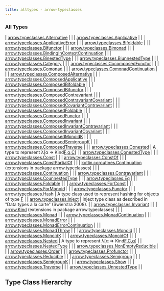 ```yaml
---
title: alltypes - arrow-typeclasses
---
```


### All Types

| [arrow.typeclasses.Alternative](../arrow.typeclasses/-alternative.html) |  |
| [arrow.typeclasses.Applicative](../arrow.typeclasses/-applicative/index.html) |  |
| [arrow.typeclasses.ApplicativeError](../arrow.typeclasses/-applicative-error/index.html) |  |
| [arrow.typeclasses.Bifoldable](../arrow.typeclasses/-bifoldable/index.html) |  |
| [arrow.typeclasses.Bifunctor](../arrow.typeclasses/-bifunctor/index.html) |  |
| [arrow.typeclasses.Bimonad](../arrow.typeclasses/-bimonad.html) |  |
| [arrow.typeclasses.BindingInContextContinuation](../arrow.typeclasses/-binding-in-context-continuation/index.html) |  |
| [arrow.typeclasses.BinestedType](../arrow.typeclasses/-binested-type.html) |  |
| [arrow.typeclasses.BiunnestedType](../arrow.typeclasses/-biunnested-type.html) |  |
| [arrow.typeclasses.Category](../arrow.typeclasses/-category/index.html) |  |
| [arrow.typeclasses.CocomposedFunctor](../arrow.typeclasses/-cocomposed-functor/index.html) |  |
| [arrow.typeclasses.Comonad](../arrow.typeclasses/-comonad/index.html) |  |
| [arrow.typeclasses.ComonadContinuation](../arrow.typeclasses/-comonad-continuation/index.html) |  |
| [arrow.typeclasses.ComposedAlternative](../arrow.typeclasses/-composed-alternative/index.html) |  |
| [arrow.typeclasses.ComposedApplicative](../arrow.typeclasses/-composed-applicative/index.html) |  |
| [arrow.typeclasses.ComposedBifoldable](../arrow.typeclasses/-composed-bifoldable/index.html) |  |
| [arrow.typeclasses.ComposedBifunctor](../arrow.typeclasses/-composed-bifunctor/index.html) |  |
| [arrow.typeclasses.ComposedContravariant](../arrow.typeclasses/-composed-contravariant/index.html) |  |
| [arrow.typeclasses.ComposedContravariantCovariant](../arrow.typeclasses/-composed-contravariant-covariant/index.html) |  |
| [arrow.typeclasses.ComposedCovariantContravariant](../arrow.typeclasses/-composed-covariant-contravariant/index.html) |  |
| [arrow.typeclasses.ComposedFoldable](../arrow.typeclasses/-composed-foldable/index.html) |  |
| [arrow.typeclasses.ComposedFunctor](../arrow.typeclasses/-composed-functor/index.html) |  |
| [arrow.typeclasses.ComposedInvariant](../arrow.typeclasses/-composed-invariant/index.html) |  |
| [arrow.typeclasses.ComposedInvariantContravariant](../arrow.typeclasses/-composed-invariant-contravariant/index.html) |  |
| [arrow.typeclasses.ComposedInvariantCovariant](../arrow.typeclasses/-composed-invariant-covariant/index.html) |  |
| [arrow.typeclasses.ComposedMonoidK](../arrow.typeclasses/-composed-monoid-k/index.html) |  |
| [arrow.typeclasses.ComposedSemigroupK](../arrow.typeclasses/-composed-semigroup-k/index.html) |  |
| [arrow.typeclasses.ComposedTraverse](../arrow.typeclasses/-composed-traverse/index.html) |  |
| [arrow.typeclasses.Conested](../arrow.typeclasses/-conested.html) | A type to represent λ[α =&gt; Kind[F,α,C](#)] |
| [arrow.typeclasses.ConestedType](../arrow.typeclasses/-conested-type.html) |  |
| [arrow.typeclasses.Const](../arrow.typeclasses/-const/index.html) |  |
| [arrow.typeclasses.ConstOf](../arrow.typeclasses/-const-of.html) |  |
| [arrow.typeclasses.ConstPartialOf](../arrow.typeclasses/-const-partial-of.html) |  |
| [kotlin.coroutines.Continuation](../arrow.typeclasses/kotlin.coroutines.-continuation/index.html) (extensions in package arrow.typeclasses) |  |
| [arrow.typeclasses.Continuation](../arrow.typeclasses/-continuation/index.html) |  |
| [arrow.typeclasses.Contravariant](../arrow.typeclasses/-contravariant/index.html) |  |
| [arrow.typeclasses.CounnestedType](../arrow.typeclasses/-counnested-type.html) |  |
| [arrow.typeclasses.Eq](../arrow.typeclasses/-eq/index.html) |  |
| [arrow.typeclasses.Foldable](../arrow.typeclasses/-foldable/index.html) |  |
| [arrow.typeclasses.ForConst](../arrow.typeclasses/-for-const.html) |  |
| [arrow.typeclasses.ForMonoid](../arrow.typeclasses/-for-monoid.html) |  |
| [arrow.typeclasses.Functor](../arrow.typeclasses/-functor/index.html) |  |
| [arrow.typeclasses.Hash](../arrow.typeclasses/-hash/index.html) | A type class used to represent hashing for objects of type [F](../arrow.typeclasses/-hash/index.html#F) |
| [arrow.typeclasses.Inject](../arrow.typeclasses/-inject/index.html) | Inject type class as described in "Data types a la carte" (Swierstra 2008). |
| [arrow.typeclasses.Invariant](../arrow.typeclasses/-invariant/index.html) |  |
| [arrow.Kind](../arrow.typeclasses/arrow.-kind/index.html) (extensions in package arrow.typeclasses) |  |
| [arrow.typeclasses.Monad](../arrow.typeclasses/-monad/index.html) |  |
| [arrow.typeclasses.MonadContinuation](../arrow.typeclasses/-monad-continuation/index.html) |  |
| [arrow.typeclasses.MonadError](../arrow.typeclasses/-monad-error/index.html) |  |
| [arrow.typeclasses.MonadErrorContinuation](../arrow.typeclasses/-monad-error-continuation/index.html) |  |
| [arrow.typeclasses.MonadThrow](../arrow.typeclasses/-monad-throw/index.html) |  |
| [arrow.typeclasses.Monoid](../arrow.typeclasses/-monoid/index.html) |  |
| [arrow.typeclasses.MonoidK](../arrow.typeclasses/-monoid-k/index.html) |  |
| [arrow.typeclasses.MonoidOf](../arrow.typeclasses/-monoid-of.html) |  |
| [arrow.typeclasses.Nested](../arrow.typeclasses/-nested.html) | A type to represent λ[α =&gt; Kind[F,C,α](#)] |
| [arrow.typeclasses.NestedType](../arrow.typeclasses/-nested-type.html) |  |
| [arrow.typeclasses.NonEmptyReducible](../arrow.typeclasses/-non-empty-reducible/index.html) |  |
| [arrow.typeclasses.Order](../arrow.typeclasses/-order/index.html) |  |
| [arrow.typeclasses.Profunctor](../arrow.typeclasses/-profunctor/index.html) |  |
| [arrow.typeclasses.Reducible](../arrow.typeclasses/-reducible/index.html) |  |
| [arrow.typeclasses.Semigroup](../arrow.typeclasses/-semigroup/index.html) |  |
| [arrow.typeclasses.SemigroupK](../arrow.typeclasses/-semigroup-k/index.html) |  |
| [arrow.typeclasses.Show](../arrow.typeclasses/-show/index.html) |  |
| [arrow.typeclasses.Traverse](../arrow.typeclasses/-traverse/index.html) |  |
| [arrow.typeclasses.UnnestedType](../arrow.typeclasses/-unnested-type.html) |  |




## Type Class Hierarchy

<canvas id="arrow.typeclasses-hierarchy-diagram"></canvas>
<script>
  drawNomNomlDiagram('arrow.typeclasses-hierarchy-diagram', 'arrow.typeclasses-diagram.nomnol')
</script>

